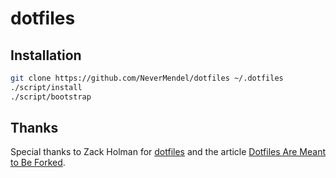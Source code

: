 # dotfiles

## Installation

```bash
git clone https://github.com/NeverMendel/dotfiles ~/.dotfiles
./script/install
./script/bootstrap
```

## Thanks

Special thanks to Zack Holman for [dotfiles](https://github.com/holman/dotfiles) and the article [Dotfiles Are Meant to Be Forked](https://zachholman.com/2010/08/dotfiles-are-meant-to-be-forked/).
